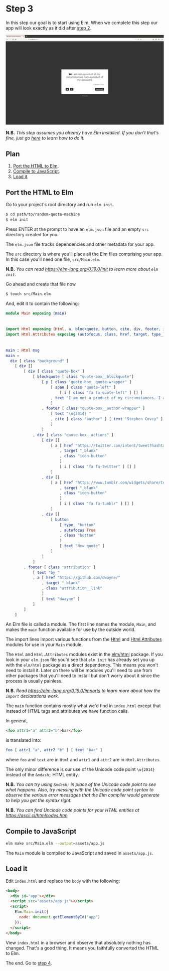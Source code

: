 # Step 3

In this step our goal is to start using Elm. When we complete this step our app
will look exactly as it did after [step 2](step-02.md).

![A screenshot of the app after step 3 is completed](assets/step-02-final.png)

**N.B.** *This step assumes you already have Elm installed. If you don't that's
fine, just go [here](https://guide.elm-lang.org/install.html) to learn how to
do it.*

## Plan

1. [Port the HTML to Elm](#port-the-html-to-elm).
2. [Compile to JavaScript](#compile-to-javascript).
3. [Load it](#load-it).

## Port the HTML to Elm

Go to your project's root directory and run `elm init`.

```sh
$ cd path/to/random-quote-machine
$ elm init
```

Press ENTER at the prompt to have an `elm.json` file and an empty `src`
directory created for you.

The `elm.json` file tracks dependencies and other metadata for your app.

The `src` directory is where you'll place all the Elm files comprising your app.
In this case you'll need one file, `src/Main.elm`.

**N.B.** *You can read https://elm-lang.org/0.19.0/init to learn more about
`elm init`.*

Go ahead and create that file now.

```sh
$ touch src/Main.elm
```

And, edit it to contain the following:

```elm
module Main exposing (main)


import Html exposing (Html, a, blockquote, button, cite, div, footer, i, p, span, text)
import Html.Attributes exposing (autofocus, class, href, target, type_)


main : Html msg
main =
  div [ class "background" ]
    [ div []
        [ div [ class "quote-box" ]
            [ blockquote [ class "quote-box__blockquote"]
                [ p [ class "quote-box__quote-wrapper" ]
                    [ span [ class "quote-left" ]
                        [ i [ class "fa fa-quote-left" ] [] ]
                    , text "I am not a product of my circumstances. I am a product of my decisions."
                    ]
                , footer [ class "quote-box__author-wrapper" ]
                    [ text "\u{2014} "
                    , cite [ class "author" ] [ text "Stephen Covey" ]
                    ]
                ]
            , div [ class "quote-box__actions" ]
                [ div []
                    [ a [ href "https://twitter.com/intent/tweet?hashtags=quotes&text=%22I%20am%20not%20a%20product%20of%20my%20circumstances.%20I%20am%20a%20product%20of%20my%20decisions.%22%20%E2%80%94%20Stephen%20Covey"
                        , target "_blank"
                        , class "icon-button"
                        ]
                        [ i [ class "fa fa-twitter" ] [] ]
                    ]
                , div []
                    [ a [ href "https://www.tumblr.com/widgets/share/tool?posttype=quote&tags=quotes&content=I%20am%20not%20a%20product%20of%20my%20circumstances.%20I%20am%20a%20product%20of%20my%20decisions.&caption=Stephen%20Covey&canonicalUrl=https%3A%2F%2Fwww.tumblr.com%2Fdocs%2Fen%2Fshare_button"
                        , target "_blank"
                        , class "icon-button"
                        ]
                        [ i [ class "fa fa-tumblr" ] [] ]
                    ]
                , div []
                    [ button
                        [ type_ "button"
                        , autofocus True
                        , class "button"
                        ]
                        [ text "New quote" ]
                    ]
                ]
            ]
        , footer [ class "attribution" ]
            [ text "by "
            , a [ href "https://github.com/dwayne/"
                , target "_blank"
                , class "attribution__link"
                ]
                [ text "dwayne" ]
            ]
        ]
    ]
```

An Elm file is called a module. The first line names the module, `Main`, and
makes the `main` function available for use by the outside world.

The import lines import various functions from the
[Html](https://package.elm-lang.org/packages/elm/html/1.0.0/Html) and
[Html.Attributes](https://package.elm-lang.org/packages/elm/html/1.0.0/Html-Attributes)
modules for use in your `Main` module.

The `Html` and `Html.Attributes` modules exist in the
[elm/html](https://package.elm-lang.org/packages/elm/html/1.0.0/) package. If
you look in your `elm.json` file you'd see that `elm init` has already set you
up with the `elm/html` package as a direct dependency. This means you won't
need to install it. Later on there will be modules you'll need to use from
other packages that you'll need to install but don't worry about it since the
process is usually painless.

**N.B.** *Read https://elm-lang.org/0.19.0/imports to learn more about how the
`import` declarations work.*

The `main` function contains mostly what we'd find in `index.html` except that
instead of HTML tags and attributes we have function calls.

In general,

```html
<foo attr1="a" attr2="b">bar</foo>
```

is translated into:

```elm
foo [ attr1 "a", attr2 "b" ] [ text "bar" ]
```

where `foo` and `text` are in `Html` and `attr1` and `attr2` are in
`Html.Attributes`.

The only minor difference is our use of the Unicode code point `\u{2014}`
instead of the `&mdash;` HTML entity.

**N.B.** *You can try using `&mdash;` in place of the Unicode code point to see
what happens. Also, try messing with the Unicode code point syntax to observe
the various error messages that the Elm compiler would generate to help you get
the syntax right.*

**N.B.** *You can find Unciode code points for your HTML entities at
https://ascii.cl/htmlcodes.htm.*

## Compile to JavaScript

```sh
elm make src/Main.elm --output=assets/app.js
```

The `Main` module is compiled to JavaScript and saved in `assets/app.js`.

## Load it

Edit `index.html` and replace the `body` with the following:

```html
<body>
  <div id="app"></div>
  <script src="assets/app.js"></script>
  <script>
    Elm.Main.init({
      node: document.getElementById("app")
    });
  </script>
</body>
```

View `index.html` in a browser and observe that absolutely nothing has changed.
That's a good thing. It means you faithfully converted the HTML to Elm.

The end. Go to [step 4](step-04.md).
